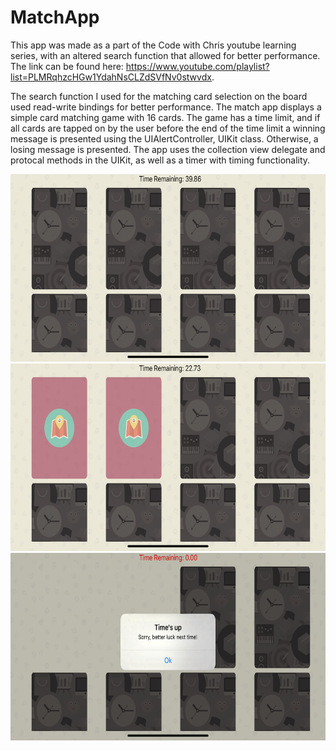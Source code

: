 # MatchApp

 This app was made as a part of the Code with Chris youtube learning series, with an altered search function that allowed for better performance. The link can be found here: https://www.youtube.com/playlist?list=PLMRqhzcHGw1YdahNsCLZdSVfNv0stwvdx. 

The search function I used for the matching card selection on the board used read-write bindings for better performance.  The match app displays a simple card matching game with 16 cards. The game has a time limit, and if all cards are tapped on by the user before the end of the time limit a winning message is presented using the UIAlertController, UIKit class. Otherwise, a losing message is presented. The app uses the collection view delegate and protocal methods in the UIKit, as well as a timer with timing functionality. 

<img src="https://github.com/talpert022/MatchApp/blob/master/Screenshots/Screenshot1.png" width="600" height = "300" />
<img src="https://github.com/talpert022/MatchApp/blob/master/Screenshots/Screenshot2.png" width="600" height = "300" />
<img src="https://github.com/talpert022/MatchApp/blob/master/Screenshots/Screenshot3.png" width="600" height = "300" />

